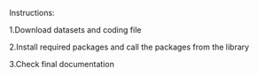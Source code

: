 
Instructions:

1.Download datasets and coding file

2.Install required packages and call the packages from the library

3.Check final documentation
